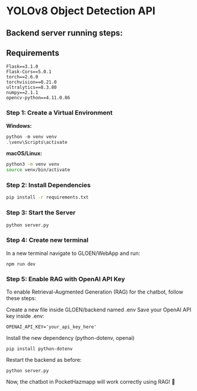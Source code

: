 # YOLOv8 Object Detection API
## Backend server running steps:

## Requirements

```
Flask==3.1.0
Flask-Cors==5.0.1
torch==2.6.0
torchvision==0.21.0
ultralytics==8.3.80
numpy==2.1.1
opencv-python==4.11.0.86
```

### Step 1: Create a Virtual Environment

**Windows:**
```powershell
python -m venv venv
.\venv\Scripts\activate
```

**macOS/Linux:**
```bash
python3 -m venv venv
source venv/bin/activate
```

### Step 2: Install Dependencies

```bash
pip install -r requirements.txt
```

### Step 3: Start the Server

```bash
python server.py
```

### Step 4: Create new terminal 

In a new terminal navigate to GLOEN/WebApp and run:
```
npm run dev
```


### Step 5: Enable RAG with OpenAI API Key

To enable Retrieval-Augmented Generation (RAG) for the chatbot, follow these steps:

Create a new file inside GLOEN/backend named .env
Save your OpenAI API key inside .env:
```
OPENAI_API_KEY='your_api_key_here'
```
Install the new dependency (python-dotenv, openai)
```
pip install python-dotenv
```
Restart the backend as before:
```
python server.py
```
Now, the chatbot in PocketHazmapp will work correctly using RAG! 🎉
